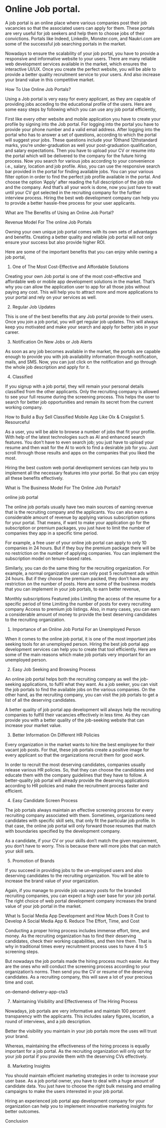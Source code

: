 # Online Job portal.

A job portal is an online place where various companies post their job vacancies so that the associated users can apply for them. These portals are very useful for job seekers and help them to choose jobs of their convictions. Portals like Indeed, LinkedIn, Monster.com, and Naukri.com are some of the successful job searching portals in the market.

Nowadays to ensure the scalability of your job portal, you have to provide a responsive and informative website to your users. There are many reliable web development services available in the market, which ensures the interactive UI/UX. Once you create the perfect website, you will be able to provide a better quality recruitment service to your users. And also increase your brand value in this competitive market.

How To Use Online Job Portals?

Using a Job portal is very easy for every applicant, as they are capable of providing jobs acceding to the educational profile of the users. Here are some easy steps by following which you can use any job portal efficiently,

First like every other website and mobile application you have to create your profile by signing into the Job portal. For logging into the portal you have to provide your phone number and a valid email address.
After logging into the portal who has to answer a set of questions, according to which the portal will suggest your jobs. These questions include your 10thand 12thstandard marks, you’re under-graduation as well your post-graduation qualification, and salary expectations.
Then you have to upload your CV or resume into the portal which will be delivered to the company for the future hiring process.
Now you search for various jobs according to your convenience i.e., salary, location and job profile. Also, you can use the responsive search bar provided in the portal for finding available jobs.
You can your various filter option in order to find the perfect job profile available in the portal. And choose the option ‘Apply’ after reading the full description of the job role and the company.
And that’s all your work is done, now you just have to wait until your CV got selected in the recruiting company for the further interview process.
Hiring the best web development company can help you to provide a better hassle-free process for your user applicants.

What are The Benefits of Using an Online Job Portal?

Revenue Model For The online Job Portals

Owning your own unique job portal comes with its own sets of advantages and benefits. Creating a better quality and reliable job portal will not only ensure your success but also provide higher ROI.

Here are some of the important benefits that you can enjoy while owning a job portal,

1. One of The Most Cost-Effective and Affordable Solutions

Creating your own Job portal is one of the most cost-effective and affordable web or mobile app development solutions in the market. That’s why you can allow the application user to app for all those jobs without paying any cost. This will help you to attract more and more applications to your portal and rely on your services as well.

2. Regular Job Updates

This is one of the best benefits that any Job portal provide to their users. Once you join a job portal, you will get regular job updates. This will always keep you motivated and make your search and apply for better jobs in your career.

3. Notification On New Jobs or Job Alerts

As soon as any job becomes available in the market, the portals are capable enough to provide you with job availability information through notification, mails, and SMS.  Now, you can just click on the notification and go through the whole job description and apply for it.

4. Classified

If you signup with a job portal, they will remain your personal details classified from the other applicants. Only the recruiting company is allowed to see your full resume during the screening process. This helps the user to search for better job opportunities and remain its secret from the current working company.

How to Build a Buy Sell Classified Mobile App Like Olx & Craigslist
5. Resourceful

As a user, you will be able to browse a number of jobs that fit your profile. With help of the latest technologies such as AI and enhanced search features. You don’t have to even search job; you just have to upload your resume and then wait for the AI to work to find a desirable job for you. Just scroll through those results and apps on the companies that you liked the most.

Hiring the best custom web portal development services can help you to implement all the necessary features into your portal. So that you can enjoy all these benefits effectively.

What is The Business Model For The Online Job Portals?

online job portal

The online job portals usually have two main sources of earning revenue that is the recruiting company and the applicants. You can also earn a considerable amount of revenue by applying various subscription options for your portal. That means, if want to make your application go for the subscription or premium packages, you just have to limit the number of companies they app in a specific time period.

For example, a free user of your online job portal can apply to only 10 companies in 24 hours. But if they buy the premium package there will be no restriction on the number of applying companies. You can implement the subscription model on tenure-based rates.

Similarly, you can do the same thing for the recruiting organization. For example, a normal organization user can only post 5 recruitment ads within 24 hours. But if they choose the premium packed, they don’t have any restriction on the number of posts. Here are some of the business models that you can implement in your job portals, to earn better revenue,

Monthly subscriptions
Featured jobs
Limiting the access of the resume for a specific period of time
Limiting the number of posts for every recruiting company
Access to premium job listings.
Also, in many cases, you can earn a considerable amount of money to provide the best deserving candidates to the recruiting organization.

1. Importance of an Online Job Portal For an Unemployed Person

When it comes to the online job portal, it is one of the most important jobs seeking tools for an unemployed person. Hiring the best job portal app development services can help you to create that tool efficiently. Here are some of the main reasons which make job portals very important for an unemployed person.

2. Easy Job Seeking and Browsing Process

An online job portal helps both the recruiting company as well the job-seeking applications, to fulfil what they want.  As a job seeker, you can visit the job portals to find the available jobs on the various companies. On the other hand, as the recruiting company, you can visit the job portals to get a list of all the deserving candidates.



 

A better quality of job portal app development will always help the recruiting companies to fulfill their vacancies effectively in less time. As they can provide you with a better quality of the job-seeking website that can increase your market value.

3. Better Information On Different HR Policies

Every organization in the market wants to hire the best employee for their vacant job posts. For that, these job portals create a positive image for every applicant so that the organizations recruit them for good work.

In order to recruit the most deserving candidates, companies usually release various HR policies. So, that they can choose the candidates and educate them with the company guidelines that they have to follow. A better-quality job portal will already provide the deserving applications according to HR policies and make the recruitment process faster and efficient.

4. Easy Candidate Screen Process

The job portals always maintain an effective screening process for every recruiting company associated with them. Sometimes, organizations need candidates with specific skill sets, that only fit the particular job profile. In that case, the online job portal will only forward those resumes that match with boundaries specified by the development company.

As a candidate, if your CV or your skills don’t match the given requirement, you don’t have to worry. This is because there will more jobs that can match your skill sets.

5. Promotion of Brands

If you succeed in providing jobs to the un-employed users and also deserving candidates to the recruiting organization. You will be able to increase the brand value of your organization.

Again, if you manage to provide job vacancy posts for the branded recruiting companies, you can expect a high user base for your job portal. The right choice of web portal development company increases the brand value of your job portal in the market.

What Is Social Media App Development and How Much Does It Cost to Develop A Social Media App
6. Reduce The Effort, Time, and Cost

Conducting a proper hiring process includes immense effort, time, and money. As the recruiting organization has to find their deserving candidates, check their working capabilities, and then hire them. That is why in traditional times every recruitment process uses to have 4 to 5 screening steps.

But nowadays the job portals made the hiring process much easier. As they are the ones who will conduct the screening process according to your organization’s norms. Then send you the CV or resume of the deserving candidates. As a recruiting company, this will save a lot of your precious time and cost.

on-demand-delivery-app-cta3

7. Maintaining Visibility and Effectiveness of The Hiring Process

Nowadays, job portals are very informative and maintain 100 percent transparency with the applicants. This includes salary figures, location, a round of interviews, and a job description.

Better the visibility you maintain in your job portals more the uses will trust your brand.

Whereas, maintaining the effectiveness of the hiring process is equally important for a job portal. As the recruiting organization will only opt for your job portal if you provide them with the deserving CVs effectively.

8. Marketing Insights

You should maintain efficient marketing strategies in order to increase your user base. As a job portal owner, you have to deal with a huge amount of candidate data. You just have to choose the right bulk messing and emailing campaigns to make the users interested in your job portal.

Hiring an experienced job portal app development company for your organization can help you to implement innovative marketing insights for better outcomes.

Conclusion

